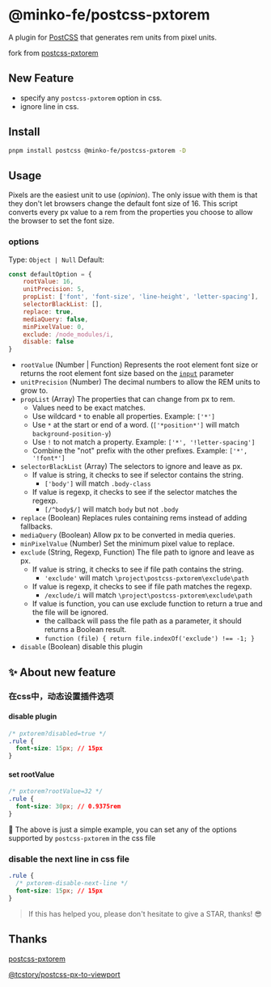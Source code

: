 # @minko-fe/postcss-pxtorem

A plugin for [PostCSS](https://github.com/ai/postcss) that generates rem units from pixel units.

fork from [postcss-pxtorem](https://github.com/cuth/postcss-pxtorem)

## New Feature

- specify any `postcss-pxtorem` option in css.
- ignore line in css.

## Install

```bash
pnpm install postcss @minko-fe/postcss-pxtorem -D
```

## Usage

Pixels are the easiest unit to use (*opinion*). The only issue with them is that they don't let browsers change the default font size of 16. This script converts every px value to a rem from the properties you choose to allow the browser to set the font size.


### options

Type: `Object | Null`
Default:
```js
const defaultOption = {
    rootValue: 16,
    unitPrecision: 5,
    propList: ['font', 'font-size', 'line-height', 'letter-spacing'],
    selectorBlackList: [],
    replace: true,
    mediaQuery: false,
    minPixelValue: 0,
    exclude: /node_modules/i,
    disable: false
}
```

- `rootValue` (Number | Function) Represents the root element font size or returns the root element font size based on the [`input`](https://api.postcss.org/Input.html) parameter
- `unitPrecision` (Number) The decimal numbers to allow the REM units to grow to.
- `propList` (Array) The properties that can change from px to rem.
    - Values need to be exact matches.
    - Use wildcard `*` to enable all properties. Example: `['*']`
    - Use `*` at the start or end of a word. (`['*position*']` will match `background-position-y`)
    - Use `!` to not match a property. Example: `['*', '!letter-spacing']`
    - Combine the "not" prefix with the other prefixes. Example: `['*', '!font*']`
- `selectorBlackList` (Array) The selectors to ignore and leave as px.
    - If value is string, it checks to see if selector contains the string.
        - `['body']` will match `.body-class`
    - If value is regexp, it checks to see if the selector matches the regexp.
        - `[/^body$/]` will match `body` but not `.body`
- `replace` (Boolean) Replaces rules containing rems instead of adding fallbacks.
- `mediaQuery` (Boolean) Allow px to be converted in media queries.
- `minPixelValue` (Number) Set the minimum pixel value to replace.
- `exclude` (String, Regexp, Function) The file path to ignore and leave as px.
    - If value is string, it checks to see if file path contains the string.
        - `'exclude'` will match `\project\postcss-pxtorem\exclude\path`
    - If value is regexp, it checks to see if file path matches the regexp.
        - `/exclude/i` will match `\project\postcss-pxtorem\exclude\path`
    - If value is function, you can use exclude function to return a true and the file will be ignored.
        - the callback will pass the file path as  a parameter, it should returns a Boolean result.
        - `function (file) { return file.indexOf('exclude') !== -1; }`
- `disable` (Boolean) disable this plugin

## ✨ About new feature

### 在css中，动态设置插件选项

#### disable plugin
```css
/* pxtorem?disabled=true */
.rule {
  font-size: 15px; // 15px
}
```

#### set rootValue
```css
/* pxtorem?rootValue=32 */
.rule {
  font-size: 30px; // 0.9375rem
}
```

🌰 The above is just a simple example, you can set any of the options supported by `postcss-pxtorem` in the css file

### disable the next line in css file
```css
.rule {
  /* pxtorem-disable-next-line */
  font-size: 15px; // 15px
}
```

> If this has helped you, please don't hesitate to give a STAR, thanks! 😎


## Thanks

[postcss-pxtorem](https://github.com/cuth/postcss-pxtorem)

[@tcstory/postcss-px-to-viewport](https://github.com/tcstory/postcss-px-to-viewport)
